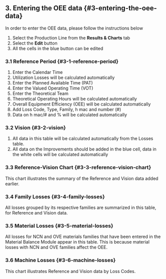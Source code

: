 ## 3\. Entering the OEE data {#3-entering-the-oee-data}

In order to enter the OEE data, please follow the instructions below

1.  Select the Production Line from the **Results &amp; Charts** tab
2.  Select the **Edit** button
3.  All the cells in the blue button can be edited

### 3.1 Reference Period {#3-1-reference-period}

1.  Enter the Calendar Time
2.  Utilization Losses will be calculated automatically
3.  Enter the Planned Available Time (PAT)
4.  Enter the Valued Operating Time (VOT)
5.  Enter the Theoretical Team
6.  Theoretical Operating Hours will be calculated automatically
7.  Overall Equipment Efficiency (OEE) will be calculated automatically
8.  Add Loss Code, Type, Family, h mac and number (#)
9.  Data on h mac/# and % will be calculated automatically

### 3.2 Vision {#3-2-vision}

1.  All data in this table will be calculated automatically from the Losses table.
2.  All data on the Improvements should be added in the blue cell, data in the white cells will be calculated automatically

### 3.3 Reference-Vision Chart {#3-3-reference-vision-chart}

This chart illustrates the summary of the Reference and Vision data added earlier.

### 3.4 Family Losses {#3-4-family-losses}

All losses grouped by its respective families are summarized in this table, for Reference and Vision data.

### 3.5 Material Losses {#3-5-material-losses}

All losses for NCN and OVE materials families that have been entered in the Material Balance Module appear in this table. This is because material losses with NCN and OVE families affect the OEE.

### 3.6 Machine Losses {#3-6-machine-losses}

This chart illustrates Reference and Vision data by Loss Codes.